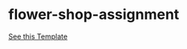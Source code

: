# flower-shop-assignment
<a href="https://proazad.github.io/flower-shop-assignment/">See this Template</a>
